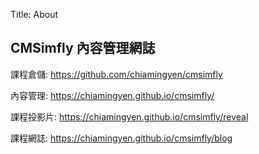 Title: About

## CMSimfly 內容管理網誌

課程倉儲: <a href="hhttps://github.io/cd2022/blog">https://github.com/chiamingyen/cmsimfly</a>

內容管理: <a href="https://github.io/cd2022/blog">https://chiamingyen.github.io/cmsimfly/</a>

課程投影片: <a href="https://github.io/cd2022/blog">https://chiamingyen.github.io/cmsimfly/reveal</a>

課程網誌: <a href="https://github.io/cd2022/blog">https://chiamingyen.github.io/cmsimfly/blog</a>








